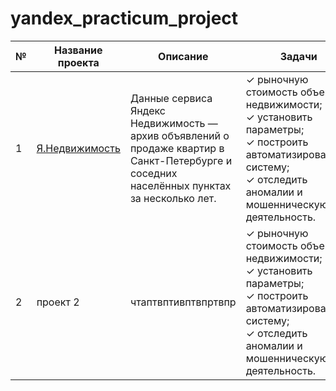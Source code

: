 # yandex_practicum_project


<div class="tg-wrap"><table id="tg-ZuP9U">
<thead>
  <tr>
    <th>№</th>
    <th>Название проекта</th>
    <th>Описание</th>
    <th>Задачи</th>
  </tr>
</thead>
<tbody>
  <tr>
    <td>1</td>
    <td><a href="https://github.com/MikhailIurkus/yandex_practicum_project/blob/main/Iurkus_Mikhail_project__1_01.ipynb" target="_blank" rel="noopener noreferrer">Я.Недвижимость</a></td>
    <td>Данные сервиса Яндекс Недвижимость — архив объявлений о продаже квартир в Санкт-Петербурге и соседних населённых пунктах за несколько лет.</td>
    <td>✓ рыночную стоимость объектов недвижимости; <br>✓ установить параметры;<br>✓ построить автоматизированную систему; <br>✓ отследить аномалии и мошенническую деятельность.</td>
  </tr>
  <tr>
    <td>2</td>
    <td>проект 2</td>
    <td>чтаптвптивптвпртвпр</td>
    <td>✓ рыночную стоимость объектов недвижимости; <br>✓ установить параметры;<br>✓ построить автоматизированную систему; <br>✓ отследить аномалии и мошенническую деятельность.</td>
  </tr>
</tbody>
</table></div>
